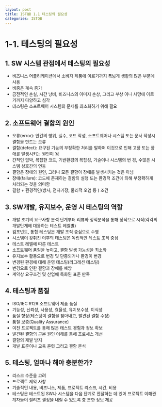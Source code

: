 ```yaml
---
layout: post
title: ISTQB 1.1 테스팅의 필요성
categories: ISTQB
---
```


# 1-1. 테스팅의 필요성 
## 1. SW 시스템 관점에서 테스팅의 필요성
   - 비즈니스 어플리케이션에서 소비자 제품에 이르기까지 폭넓게 생활의 많은 부분에 사용
   - 비중은 계속 증가
   - 금전적인 손실, 시간 낭비, 비즈니스의 이미지 손상, 그리고 부상 이나 사망에 이르기까지 다양하고 심각
   - 테스팅은 소프트웨어 시스템의 문제를 최소화하기 위해 필요

## 2. 소프트웨어 결함의 원인 
   - 오류(error): 인간의 행위, 실수, 코드 작성, 소프트웨어나 시스템 또는 문서 작성시 결함을 만드는 오류
   - 결함(defect): 요구된 기능의 부정확한 처리를 말하며 이것으로 인해 고장 또는 장애를 발생시키는 원인이 됨
   - 간적인 압박, 복잡한 코드, 기반환경의 복잡성, 기술이나 시스템의 변 경, 수많은 시스템 상호간의 연동
   - 결함은 장애의 원인, 그러나 모든 결함이 장애를 발생시키는 것은 아님
   - 장애(failure): 코드에 존재하는 결함의 실행 또는 환경적 조건에 의해 부정확하게 처리되는 것을 의미함
   - 결함 + 환경적인(방사, 전자기장, 물리적 오염 등 ) 조건  

## 3. SW개발, 유지보수, 운영 시 테스팅의 역할 
   - 개발 초기의 요구사항 분석 단계부터 리뷰와 정적분석을 통해 정적으로 시작(각각의 개발단계에 대응하는 테스트 레벨별)
   - 컴포넌트, 통합 테스팅은 개발 조직 중심으로 수행
   - 시스템이 갖춰진 이후의 테스팅은 독립적인 테스트 조직 중심
   - 테스트 레벨에 따른 테스트
   - 소프트웨어 품질을 높이고, 결함 발생 가능성을 최소화
   - 유지보수 활동으로 변경 및 단종되거나 환경이 변경
   - 변경된 환경에 대해 운영 테스팅(리그레션 테스팅)
   - 변경으로 인한 결함과 장애를 예방
   - 계약상 요구조건 및 산업에 특화된 표준 만족

## 4. 테스팅과 품질
   - ISO/IEC 9126 소프트웨어 제품 품질
   - 기능성, 신뢰성, 사용성, 효율성, 유지보수성, 이식성
   - 품질 향상(테스팅이 결함을 찾아내고, 발견된 결함 수정)
   - 품질 보증(Quality Assurance)
   - 이전 프로젝트를 통해 많은 테스트 경험과 정보 확보
   - 발견된 결함의 근본 원인 이해를 통해 프로세스 개선
   - 결함의 재발 방지
   - 개발 표준이나 교육 훈련 그리고 결함 분석

## 5. 테스팅, 얼마나 해야 충분한가? 
   - 리스크 수준을 고려
   - 프로젝트 제약 사항
   - 기술적인 내용, 비즈니스, 제품, 프로젝트 리스크, 시간, 비용
   - 테스팅은 테스트된 SW나 시스템을 다음 단계로 전달하는 데 있어 프로젝트 이해관계자들이 릴리즈 결정을 내릴 수 있도록 충 분한 정보 제공